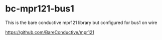 # bc-mpr121-bus1

This is the bare conductive mpr121 library but configured for bus1 on wire 

https://github.com/BareConductive/mpr121
